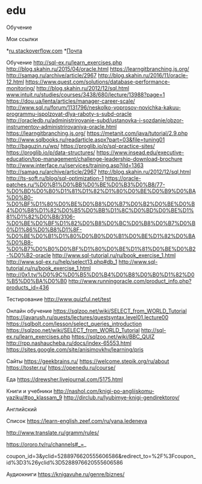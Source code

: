 # edu
Обучение

Мои ссылки

*[ru.stackoverflow.com](https://ru.stackoverflow.com/)
*[Почта](https://e.mail.ru/messages/inbox/)

Обучение
http://sql-ex.ru/learn_exercises.php
http://blog.skahin.ru/2015/04/oracle.html
https://learngitbranching.js.org/
http://samag.ru/archive/article/2967
http://blog.skahin.ru/2016/11/oracle-12.html
https://www.quest.com/solutions/database-performance-monitoring/
http://blog.skahin.ru/2012/12/sql.html
www.intuit.ru/studies/courses/3438/680/lecture/13988?page=1
https://dou.ua/lenta/articles/manager-career-scale/
http://www.sql.ru/forum/1131796/neskolko-voprosov-novichka-kakuu-programmu-ispolzovat-dlya-raboty-s-subd-oracle
http://oracledb.ru/administrirovanie-subd/ustanovka-i-sozdanie/obzor-instrumentov-administrirovaniya-oracle.html
https://learngitbranching.js.org/
https://metanit.com/java/tutorial/2.9.php
http://www.sqlbooks.ru/readarticle.aspx?part=03&file=tuning01
http://baguzin.ru/wp/
https://proglib.io/p/sql-practice-sites/
https://proglib.io/p/data-structures/
https://www.insead.edu/executive-education/top-management/challenge-leadership-download-brochure
http://www.interface.ru/iservices/training.asp?iId=1363
http://samag.ru/archive/article/2967
http://blog.skahin.ru/2012/12/sql.html
http://ts-soft.ru/blog/sql-optimization-1
https://oracle-patches.ru/%D0%B1%D0%BB%D0%BE%D0%B3%D0%B8/77-%D0%BD%D0%B0%D1%81%D1%82%D1%80%D0%BE%D0%B9%D0%BA%D0%B0-%D0%BF%D1%80%D0%BE%D0%B8%D0%B7%D0%B2%D0%BE%D0%B4%D0%B8%D1%82%D0%B5%D0%BB%D1%8C%D0%BD%D0%BE%D1%81%D1%82%D0%B8/3106-%D0%BE%D0%BF%D1%82%D0%B8%D0%BC%D0%B8%D0%B7%D0%B0%D1%86%D0%B8%D1%8F-%D0%BE%D0%B1%D1%80%D0%B0%D0%B1%D0%BE%D1%82%D0%BA%D0%B8-%D0%B7%D0%B0%D0%BF%D1%80%D0%BE%D1%81%D0%BE%D0%B2-%D0%B2-oracle
http://www.sql-tutorial.ru/ru/book_exercise_1.html
http://www.sql-ex.ru/help/select13.php#db_1
http://www.sql-tutorial.ru/ru/book_exercise_1.html
http://0x1.tv/%D0%9C%D0%B5%D0%B4%D0%B8%D0%B0%D1%82%D0%B5%D0%BA%D0%B0
http://www.runningoracle.com/product_info.php?products_id=436

Тестирование
http://www.quizful.net/test

Онлайн обучение
https://sqlzoo.net/wiki/SELECT_from_WORLD_Tutorial
https://javarush.ru/quests/lectures/questsyntax.level01.lecture00
https://sqlbolt.com/lesson/select_queries_introduction
https://sqlzoo.net/wiki/SELECT_from_WORLD_Tutorial
http://sql-ex.ru/learn_exercises.php
https://sqlzoo.net/wiki/BBC_QUIZ
http://rpp.nashaucheba.ru/docs/index-65553.html
https://sites.google.com/site/anisimovkhv/learning/pris

Сайты
https://geekbrains.ru/
https://welcome.stepik.org/ru/about
https://toster.ru/
https://openedu.ru/course/

Еда
https://drewsher.livejournal.com/5175.html

Книги и учебники
http://nashol.com/knigi-po-angliiskomu-yaziku/#po_klassam_9
http://dirclub.ru/lyubimye-knigi-gendirektorov/

Английский


Список
https://learn-english.zeef.com/ru/yana.ledeneva


http://www.translate.ru/gramm/rules/


https://ororo.tv/ru/channels#_=_



coupon_id=3&yclid=5288976620555606586&redirect_to=%2F%3Fcoupon_id%3D3%26yclid%3D5288976620555606586


Аудиокниги
https://knigavuhe.ru/genre/biznes/
